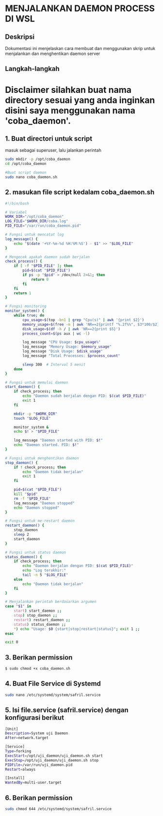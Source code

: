 # MENJALANKAN DAEMON PROCESS DI WSL
## Deskripsi
Dokumentasi ini menjelaskan cara membuat dan menggunakan skrip untuk menjalankan dan menghentikan daemon server
## Langkah-langkah
# Disclaimer silahkan buat nama directory sesuai yang anda inginkan disini saya menggunakan nama 'coba_daemon'.
## 1. Buat directori untuk script
masuk sebagai superuser, lalu jalankan perintah
```bash
sudo mkdir -p /opt/coba_daemon
cd /opt/coba_daemon

#Buat script daemon
sudo nano coba_daemon.sh
```
## 2. masukan file script kedalam  coba_daemon.sh
```bash
#!/bin/bash

# Variabel
WORK_DIR="/opt/coba_daemon"
LOG_FILE="$WORK_DIR/coba.log"
PID_FILE="/var/run/coba_daemon.pid"

# Fungsi untuk mencatat log
log_message() {
    echo "$(date '+%Y-%m-%d %H:%M:%S') - $1" >> "$LOG_FILE"
}

# Mengecek apakah daemon sudah berjalan
check_process() {
    if [ -f "$PID_FILE" ]; then
        pid=$(cat "$PID_FILE")
        if ps -p "$pid" > /dev/null 2>&1; then
            return 0
        fi
    fi
    return 1
}

# Fungsi monitoring
monitor_system() {
    while true; do
        cpu_usage=$(top -bn1 | grep "Cpu(s)" | awk '{print $2}')
        memory_usage=$(free -m | awk 'NR==2{printf "%.2f%%", $3*100/$2}')
        disk_usage=$(df -h / | awk 'NR==2{print $5}')
        process_count=$(ps aux | wc -l)

        log_message "CPU Usage: $cpu_usage%"
        log_message "Memory Usage: $memory_usage"
        log_message "Disk Usage: $disk_usage"
        log_message "Total Processes: $process_count"

        sleep 300  # Interval 5 menit
    done
}

# Fungsi untuk memulai daemon
start_daemon() {
    if check_process; then
        echo "Daemon sudah berjalan dengan PID: $(cat $PID_FILE)"
        exit 1
    fi

    mkdir -p "$WORK_DIR"
    touch "$LOG_FILE"

    monitor_system &
    echo $! > "$PID_FILE"

    log_message "Daemon started with PID: $!"
    echo "Daemon started. PID: $!"
}

# Fungsi untuk menghentikan daemon
stop_daemon() {
    if ! check_process; then
        echo "Daemon tidak berjalan"
        exit 1
    fi

    pid=$(cat "$PID_FILE")
    kill "$pid"
    rm -f "$PID_FILE"
    log_message "Daemon stopped"
    echo "Daemon stopped"
}

# Fungsi untuk me-restart daemon
restart_daemon() {
    stop_daemon
    sleep 2
    start_daemon
}

# Fungsi untuk status daemon
status_daemon() {
    if check_process; then
        echo "Daemon berjalan dengan PID: $(cat $PID_FILE)"
        echo "Log terakhir:"
        tail -n 5 "$LOG_FILE"
    else
        echo "Daemon tidak berjalan"
    fi
}

# Menjalankan perintah berdasarkan argumen
case "$1" in
    start) start_daemon ;;
    stop) stop_daemon ;;
    restart) restart_daemon ;;
    status) status_daemon ;;
    *) echo "Usage: $0 {start|stop|restart|status}"; exit 1 ;;
esac

exit 0
```
## 3. Berikan permission
```bash
$ sudo chmod +x coba_daemon.sh
```
## 4. Buat File Service di Systemd
```bash
sudo nano /etc/systemd/system/safril.service
```
## 5. Isi file.service (safril.service) dengan konfigurasi berikut
```bash
[Unit]
Description=System uji Daemon
After=network.target

[Service]
Type=forking
ExecStart=/opt/uji_daemon/uji_daemon.sh start
ExecStop=/opt/uji_daemon/uji_daemon.sh stop
PIDFile=/var/run/uji_daemon.pid
Restart=always

[Install]
WantedBy=multi-user.target
```
## 6. Berikan permission
```bash
sudo chmod 644 /etc/systemd/system/safril.service
```